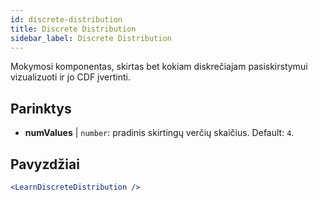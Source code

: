 ```yaml
---
id: discrete-distribution
title: Discrete Distribution
sidebar_label: Discrete Distribution
---
```


Mokymosi komponentas, skirtas bet kokiam diskrečiajam pasiskirstymui vizualizuoti ir jo CDF įvertinti.

## Parinktys

* __numValues__ | `number`: pradinis skirtingų verčių skaičius. Default: `4`.


## Pavyzdžiai

```jsx live
<LearnDiscreteDistribution />
```

